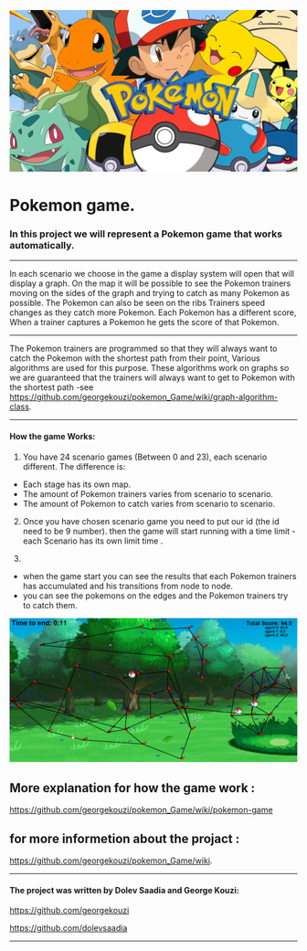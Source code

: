 ![](src/images/‏‏pokemon.PNG)
# Pokemon game.

### In this project we will represent a Pokemon game that works automatically.
----

In each scenario we choose in the game a display system will open that will display a graph.
On the map it will be possible to see the Pokemon trainers moving on the sides of the graph and trying to catch as many Pokemon as possible.
The Pokemon can also be seen on the ribs
Trainers speed changes as they catch more Pokemon.
Each Pokemon has a different score,
When a trainer captures a Pokemon he gets the score of that Pokemon.

-------------------------------------------------------------------------------------

The Pokemon trainers are programmed so that they will always want to catch the Pokemon with the shortest path from their point,
Various algorithms are used for this purpose.
These algorithms work on graphs so we are guaranteed that the trainers will always want to get to Pokemon with the shortest path -see https://github.com/georgekouzi/pokemon_Game/wiki/graph-algorithm-class.

-------------------------------------------------------------------------------------


#### How the game Works:

1) You have 24 scenario games (Between 0 and 23), each scenario different.
   The difference is:
* Each stage has its own map.
* The amount of Pokemon trainers varies from scenario to scenario.
* The amount of Pokemon to catch varies from scenario to scenario.

2) Once you have chosen scenario game you need to put our id (the id need to be 9 number). 
then the game will start running with a time limit - each Scenario has its own limit time .

3) 
* when the game start you can see the results that each  Pokemon trainers has accumulated and his transitions from node to node.
* you can see the pokemons on the edges and the Pokemon trainers try to catch them.

![](https://github.com/georgekouzi/pokemon_Game/blob/main/src/images/%E2%80%8F%E2%80%8F16.PNG?raw20*20)

## More explanation for how the game work : 
https://github.com/georgekouzi/pokemon_Game/wiki/pokemon-game

## for more informetion about the projact : 
https://github.com/georgekouzi/pokemon_Game/wiki.

----

#### The project was written by Dolev Saadia and George Kouzi:



https://github.com/georgekouzi


https://github.com/dolevsaadia

----



